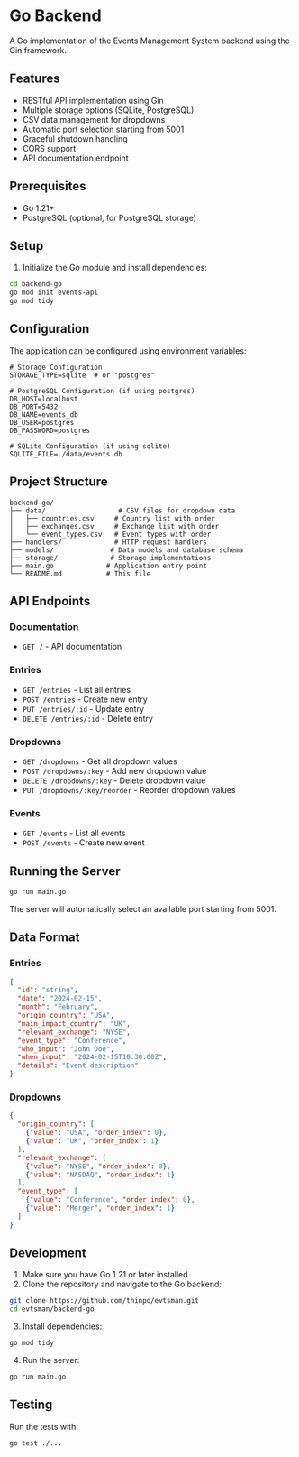 # Go Backend

A Go implementation of the Events Management System backend using the Gin framework.

## Features

- RESTful API implementation using Gin
- Multiple storage options (SQLite, PostgreSQL)
- CSV data management for dropdowns
- Automatic port selection starting from 5001
- Graceful shutdown handling
- CORS support
- API documentation endpoint

## Prerequisites

- Go 1.21+
- PostgreSQL (optional, for PostgreSQL storage)

## Setup

1. Initialize the Go module and install dependencies:
```bash
cd backend-go
go mod init events-api
go mod tidy
```

## Configuration

The application can be configured using environment variables:

```env
# Storage Configuration
STORAGE_TYPE=sqlite  # or "postgres"

# PostgreSQL Configuration (if using postgres)
DB_HOST=localhost
DB_PORT=5432
DB_NAME=events_db
DB_USER=postgres
DB_PASSWORD=postgres

# SQLite Configuration (if using sqlite)
SQLITE_FILE=./data/events.db
```

## Project Structure

```
backend-go/
├── data/                  # CSV files for dropdown data
│   ├── countries.csv     # Country list with order
│   ├── exchanges.csv     # Exchange list with order
│   └── event_types.csv   # Event types with order
├── handlers/             # HTTP request handlers
├── models/              # Data models and database schema
├── storage/             # Storage implementations
├── main.go             # Application entry point
└── README.md           # This file
```

## API Endpoints

### Documentation
- `GET /` - API documentation

### Entries
- `GET /entries` - List all entries
- `POST /entries` - Create new entry
- `PUT /entries/:id` - Update entry
- `DELETE /entries/:id` - Delete entry

### Dropdowns
- `GET /dropdowns` - Get all dropdown values
- `POST /dropdowns/:key` - Add new dropdown value
- `DELETE /dropdowns/:key` - Delete dropdown value
- `PUT /dropdowns/:key/reorder` - Reorder dropdown values

### Events
- `GET /events` - List all events
- `POST /events` - Create new event

## Running the Server

```bash
go run main.go
```

The server will automatically select an available port starting from 5001.

## Data Format

### Entries
```json
{
  "id": "string",
  "date": "2024-02-15",
  "month": "February",
  "origin_country": "USA",
  "main_impact_country": "UK",
  "relevant_exchange": "NYSE",
  "event_type": "Conference",
  "who_input": "John Doe",
  "when_input": "2024-02-15T10:30:00Z",
  "details": "Event description"
}
```

### Dropdowns
```json
{
  "origin_country": [
    {"value": "USA", "order_index": 0},
    {"value": "UK", "order_index": 1}
  ],
  "relevant_exchange": [
    {"value": "NYSE", "order_index": 0},
    {"value": "NASDAQ", "order_index": 1}
  ],
  "event_type": [
    {"value": "Conference", "order_index": 0},
    {"value": "Merger", "order_index": 1}
  ]
}
```

## Development

1. Make sure you have Go 1.21 or later installed
2. Clone the repository and navigate to the Go backend:
```bash
git clone https://github.com/thinpo/evtsman.git
cd evtsman/backend-go
```
3. Install dependencies:
```bash
go mod tidy
```
4. Run the server:
```bash
go run main.go
```

## Testing

Run the tests with:
```bash
go test ./...
``` 